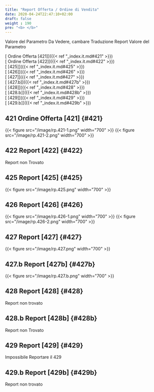 ```yaml
---
title: "Report Offerta / Ordine di Vendita"
date: 2020-04-24T22:47:10+02:00
draft: false
weight : 190
pre: "<b> </b>"
---
```


Valore del Parametro Da Vedere, cambare Traduzione Report Valore del Parametro

[ Ordine Offerta [421]]({{< ref "_index.it.md#421" >}})<br>
[ Ordine Offerta [422]]({{< ref "_index.it.md#422" >}})<br>
[ [425]]({{< ref "_index.it.md#425" >}})<br>
[ [426]]({{< ref "_index.it.md#426" >}})<br>
[ [427]]({{< ref "_index.it.md#427" >}})<br>
[ [427.b]]({{< ref "_index.it.md#427b" >}})<br>
[ [428]]({{< ref "_index.it.md#428" >}})<br>
[ [428.b]]({{< ref "_index.it.md#428b" >}})<br>
[ [429]]({{< ref "_index.it.md#429" >}})<br>
[ [429.b]]({{< ref "_index.it.md#429b" >}})<br>

## 421 Ordine Offerta [421] {#421}

{{< figure src="/image/rp.421-1.png"  width="700"  >}}
{{< figure src="/image/rp.421-2.png"  width="700"  >}}

## 422 Report [422] {#422}

Report non Trovato

## 425 Report [425] {#425}

{{< figure src="/image/rp.425.png"  width="700"  >}}

## 426 Report [426] {#426}

{{< figure src="/image/rp.426-1.png"  width="700"  >}}
{{< figure src="/image/rp.426-2.png"  width="700"  >}}

## 427 Report [427] {#427}

{{< figure src="/image/rp.427.png"  width="700"  >}}

## 427.b Report [427b] {#427b}

{{< figure src="/image/rp.427.b.png"  width="700"  >}}

## 428 Report [428] {#428}

Report non trovato

## 428.b Report [428b] {#428b}

Report non Trovato

## 429 Report [429] {#429}

Impossibile Reportare il 429

## 429.b Report [429b] {#429b}

Report non trovato
